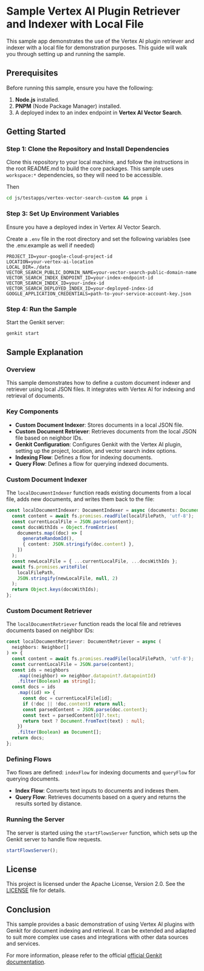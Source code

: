 # Sample Vertex AI Plugin Retriever and Indexer with Local File

This sample app demonstrates the use of the Vertex AI plugin retriever and indexer with a local file for demonstration purposes. This guide will walk you through setting up and running the sample.

## Prerequisites

Before running this sample, ensure you have the following:

1. **Node.js** installed.
2. **PNPM** (Node Package Manager) installed.
3. A deployed index to an index endpoint in **Vertex AI Vector Search**.

## Getting Started

### Step 1: Clone the Repository and Install Dependencies

Clone this repository to your local machine, and follow the instructions in the root README.md to build
the core packages. This sample uses `workspace:*` dependencies, so they will need to be accessible.

Then

```bash
cd js/testapps/vertex-vector-search-custom && pnpm i
```

### Step 3: Set Up Environment Variables

Ensure you have a deployed index in Vertex AI Vector Search.

Create a `.env` file in the root directory and set the following variables (see the .env.example as well if needed)

```plaintext
PROJECT_ID=your-google-cloud-project-id
LOCATION=your-vertex-ai-location
LOCAL_DIR=./data
VECTOR_SEARCH_PUBLIC_DOMAIN_NAME=your-vector-search-public-domain-name
VECTOR_SEARCH_INDEX_ENDPOINT_ID=your-index-endpoint-id
VECTOR_SEARCH_INDEX_ID=your-index-id
VECTOR_SEARCH_DEPLOYED_INDEX_ID=your-deployed-index-id
GOOGLE_APPLICATION_CREDENTIALS=path-to-your-service-account-key.json
```

### Step 4: Run the Sample

Start the Genkit server:

```bash
genkit start
```

## Sample Explanation

### Overview

This sample demonstrates how to define a custom document indexer and retriever using local JSON files. It integrates with Vertex AI for indexing and retrieval of documents.

### Key Components

- **Custom Document Indexer**: Stores documents in a local JSON file.
- **Custom Document Retriever**: Retrieves documents from the local JSON file based on neighbor IDs.
- **Genkit Configuration**: Configures Genkit with the Vertex AI plugin, setting up the project, location, and vector search index options.
- **Indexing Flow**: Defines a flow for indexing documents.
- **Query Flow**: Defines a flow for querying indexed documents.

### Custom Document Indexer

The `localDocumentIndexer` function reads existing documents from a local file, adds new documents, and writes them back to the file:

```typescript
const localDocumentIndexer: DocumentIndexer = async (documents: Document[]) => {
  const content = await fs.promises.readFile(localFilePath, 'utf-8');
  const currentLocalFile = JSON.parse(content);
  const docsWithIds = Object.fromEntries(
    documents.map((doc) => [
      generateRandomId(),
      { content: JSON.stringify(doc.content) },
    ])
  );
  const newLocalFile = { ...currentLocalFile, ...docsWithIds };
  await fs.promises.writeFile(
    localFilePath,
    JSON.stringify(newLocalFile, null, 2)
  );
  return Object.keys(docsWithIds);
};
```

### Custom Document Retriever

The `localDocumentRetriever` function reads the local file and retrieves documents based on neighbor IDs:

```typescript
const localDocumentRetriever: DocumentRetriever = async (
  neighbors: Neighbor[]
) => {
  const content = await fs.promises.readFile(localFilePath, 'utf-8');
  const currentLocalFile = JSON.parse(content);
  const ids = neighbors
    .map((neighbor) => neighbor.datapoint?.datapointId)
    .filter(Boolean) as string[];
  const docs = ids
    .map((id) => {
      const doc = currentLocalFile[id];
      if (!doc || !doc.content) return null;
      const parsedContent = JSON.parse(doc.content);
      const text = parsedContent[0]?.text;
      return text ? Document.fromText(text) : null;
    })
    .filter(Boolean) as Document[];
  return docs;
};
```

### Defining Flows

Two flows are defined: `indexFlow` for indexing documents and `queryFlow` for querying documents.

- **Index Flow**: Converts text inputs to documents and indexes them.
- **Query Flow**: Retrieves documents based on a query and returns the results sorted by distance.

### Running the Server

The server is started using the `startFlowsServer` function, which sets up the Genkit server to handle flow requests.

```typescript
startFlowsServer();
```

## License

This project is licensed under the Apache License, Version 2.0. See the [LICENSE](LICENSE) file for details.

## Conclusion

This sample provides a basic demonstration of using Vertex AI plugins with Genkit for document indexing and retrieval. It can be extended and adapted to suit more complex use cases and integrations with other data sources and services.

For more information, please refer to the official [official Genkit documentation](https://genkit.dev/docs/get-started/).
